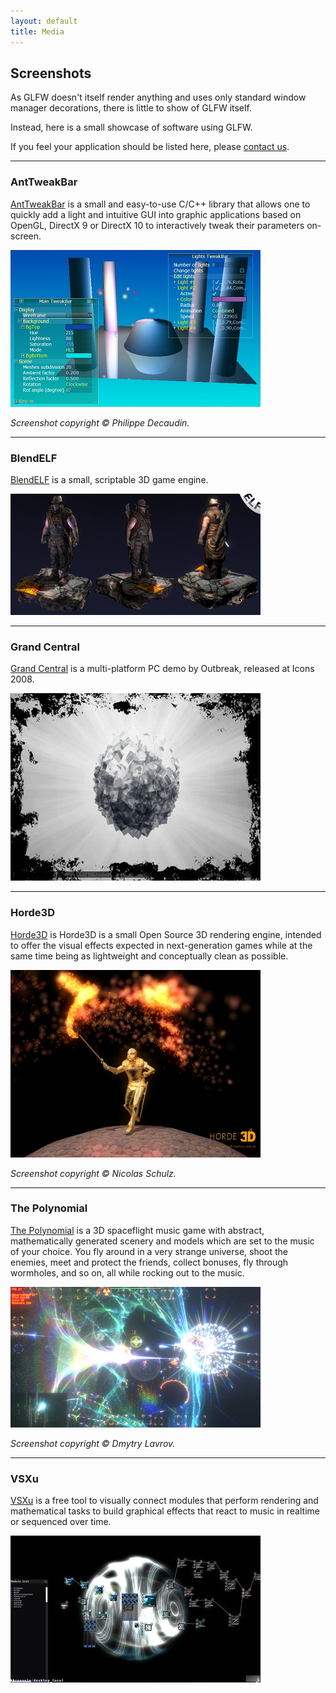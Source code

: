 ```yaml
---
layout: default
title: Media
---
```


## Screenshots

As GLFW doesn't itself render anything and uses only standard window manager
decorations, there is little to show of GLFW itself.

Instead, here is a small showcase of software using GLFW.

If you feel your application should be listed here, please
[contact us](community.html).

---
### AntTweakBar

[AntTweakBar](http://www.antisphere.com/Wiki/tools:anttweakbar) is a small and
easy-to-use C/C++ library that allows one to quickly add a light and intuitive
GUI into graphic applications based on OpenGL, DirectX 9 or DirectX 10 to
interactively tweak their parameters on-screen.

![Screenshot of the AntTweakBar UI editing a cube](screenshots/anttweakbar.png)

*Screenshot copyright &copy; Philippe Decaudin.*

---
### BlendELF

[BlendELF](http://blendelf.com/) is a small, scriptable 3D game engine.

![Screenshot of the BlendELF engine rendering a test scene](screenshots/blendelf.png)

---
### Grand Central

[Grand Central](http://pouet.net/prod.php?which=50691) is a multi-platform PC
demo by Outbreak, released at Icons 2008.

![Screenshot of Grand Central](screenshots/grandcentral.png)

---
### Horde3D

[Horde3D](http://www.horde3d.org/) is Horde3D is a small Open Source 3D
rendering engine, intended to offer the visual effects expected in
next-generation games while at the same time being as lightweight and
conceptually clean as possible.

![Screenshot of Horde3D rendering a character](screenshots/horde3d.png)

*Screenshot copyright &copy; Nicolas Schulz.*

---
### The Polynomial

[The Polynomial](http://dmytry.pandromeda.com/games/) is a 3D spaceflight music
game with abstract, mathematically generated scenery and models which are set to
the music of your choice. You fly around in a very strange universe, shoot the
enemies, meet and protect the friends, collect bonuses, fly through wormholes,
and so on, all while rocking out to the music.

![Screenshot of The Polynomial gameplay](screenshots/polynomial.png)

*Screenshot copyright &copy; Dmytry Lavrov.*

---
### VSXu

[VSXu](http://vsxu.com/) is a free tool to visually connect modules that perform
rendering and mathematical tasks to build graphical effects that react to music
in realtime or sequenced over time.

![VSXu](screenshots/vsxu.png)
